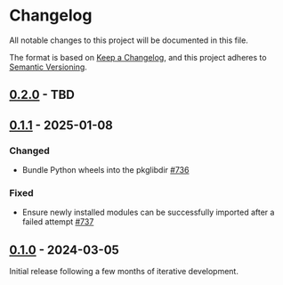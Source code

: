 # Changelog

All notable changes to this project will be documented in this file.

The format is based on [Keep a Changelog](https://keepachangelog.com/en/1.0.0/), and this project adheres
to [Semantic Versioning](https://semver.org/spec/v2.0.0.html).

## [0.2.0] - TBD

## [0.1.1] - 2025-01-08

### Changed

* Bundle Python wheels into the pkglibdir [#736](https://github.com/omnigres/omnigres/pull/736)

### Fixed

* Ensure newly installed modules can be successfully imported after a failed
  attempt [#737](https://github.com/omnigres/omnigres/pull/737)

## [0.1.0] - 2024-03-05

Initial release following a few months of iterative development.

[Unreleased]: https://github.com/omnigres/omnigres/commits/next/omni_python

[0.1.0]: [https://github.com/omnigres/omnigres/pull/511]

[0.1.1]: [https://github.com/omnigres/omnigres/pull/735]

[0.2.0]: [https://github.com/omnigres/omnigres/pull/775]
